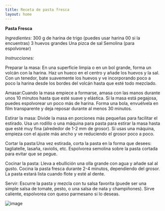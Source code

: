 ```yaml
---
title: Receta de pasta fresca
layout: home
---
```


**Pasta Fresca**

_Ingredientes:_
300 g de harina de trigo (puedes usar harina 00 si la encuentras)
3 huevos grandes
Una pizca de sal
Semolina (para espolvorear)

_Instrucciones:_

Preparar la masa: En una superficie limpia o en un bol grande, forma un volcán con la harina. Haz un hueco en el centro y añade los huevos y la sal.
Con un tenedor, bate suavemente los huevos y ve incorporando poco a poco la harina desde los bordes del volcán hasta que esté todo mezclado.

Amasar:Cuando la masa empiece a formarse, amasa con las manos durante unos 10 minutos hasta que esté suave y elástica. Si la masa está pegajosa, puedes espolvorear un poco más de harina.
Forma una bola, envuélvela en film transparente y deja reposar durante al menos 30 minutos.

Estirar la masa: Divide la masa en porciones más pequeñas para facilitar el estirado.
Usa un rodillo o una máquina para pasta para estirar la masa hasta que esté muy fina (alrededor de 1-2 mm de grosor).
Si usas una máquina, empieza con el ajuste más ancho y ve reduciendo el grosor poco a poco.

Cortar la pasta:Una vez estirada, corta la pasta en la forma que desees: tagliatelle, lasaña, raviolis, etc.
Espolvorea semolina sobre la pasta cortada para evitar que se pegue.

Cocinar la pasta:
Lleva a ebullición una olla grande con agua y añade sal al gusto.
Cocina la pasta fresca durante 2-4 minutos, dependiendo del grosor. La pasta estará lista cuando flote y esté al dente.

Servir:
Escurre la pasta y mezcla con tu salsa favorita (puede ser una simple salsa de tomate, pesto, o una salsa de nata y champiñones).
Sirve caliente, espolvorea con queso parmesano si lo deseas.


![image](https://github.com/user-attachments/assets/a0b08893-f5a4-4358-92c7-83fd3a8dd825)

